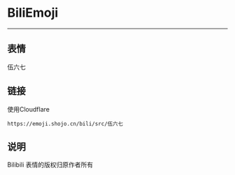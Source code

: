 # BiliEmoji
---
## 表情
伍六七
## 链接
使用Cloudflare
```
https://emoji.shojo.cn/bili/src/伍六七
```
## 说明
Bilibili 表情的版权归原作者所有
